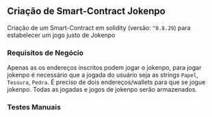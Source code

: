 ## Criação de Smart-Contract Jokenpo
Criação de um Smart-Contract em solidity (versão: `^0.8.29`) para estabelecer um jogo justo de Jokenpo

### Requisitos de Negócio
Apenas as os endereços inscritos podem jogar o jokenpo, para jogar jokenpo é necessário que a jogada do usuário seja as strings `Papel`, `Tesoura`, `Pedra`. É preciso de dois endereços/wallets para que se jogue jokenpo. Todas as jogadas e jogos de jokenpo serão armazenados.

### Testes Manuais